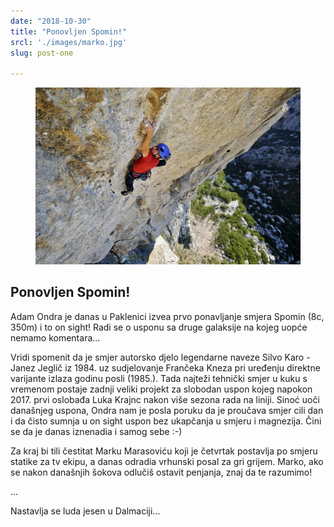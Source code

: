 ```yaml
---
date: "2018-10-30"
title: "Ponovljen Spomin!"
srcl: './images/marko.jpg'
slug: post-one

---
```


<!-- markdownlint-disable MD033 -->


<figure class="figure">
    <img src="./images/marko.jpg" alt="Title"/>
</figure>

## Ponovljen Spomin!

Adam Ondra je danas u Paklenici izvea prvo ponavljanje smjera Spomin (8c, 350m) i to on sight!
Radi se o usponu sa druge galaksije na kojeg uopće nemamo komentara...


Vridi spomenit da je smjer autorsko djelo legendarne naveze Silvo Karo - Janez Jeglič iz 1984. uz sudjelovanje Frančeka Kneza pri uređenju direktne varijante izlaza godinu posli (1985.). Tada najteži tehnički smjer u kuku s vremenom postaje zadnji veliki projekt za slobodan uspon kojeg napokon 2017. prvi oslobađa Luka Krajnc nakon više sezona rada na liniji.
Sinoć uoči današnjeg uspona, Ondra nam je posla poruku da je proučava smjer cili dan i da čisto sumnja u on sight uspon bez ukapčanja u smjeru i magnezija. Čini se da je danas iznenadia i samog sebe :-)

Za kraj bi tili čestitat Marku Marasoviću koji je četvrtak postavlja po smjeru statike za tv ekipu, a danas odradia vrhunski posal za gri grijem. Marko, ako se nakon današnjih šokova odlučiš ostavit penjanja, znaj da te razumimo!

...

Nastavlja se luda jesen u Dalmaciji...
